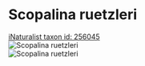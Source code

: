 
Scopalina ruetzleri
===================
  
[iNaturalist taxon id: 256045](https://www.inaturalist.org/taxa/256045)  
![Scopalina ruetzleri](https://inaturalist-open-data.s3.amazonaws.com/photos/167765044/medium.jpeg)  
![Scopalina ruetzleri](https://inaturalist-open-data.s3.amazonaws.com/photos/167765044/medium.jpeg)